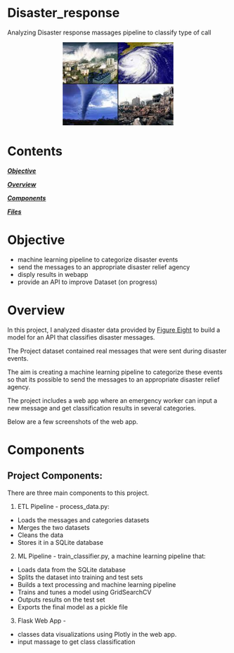 # Disaster_response
Analyzing Disaster response massages pipeline to classify type of call

<p align="center">
<img src="statis/dis.jpg" width=50% height=50% >
</p>


# Contents

[***Objective***](https://github.com/uriaLevko/Disaster_response#objective)

[***Overview***](https://github.com/uriaLevko/Disaster_response#overview)

[***Components***](https://github.com/uriaLevko/Disaster_response#Components)

[***Files***](https://github.com/uriaLevko/Disaster_response#files)


# Objective

* machine learning pipeline to categorize disaster events
* send the messages to an appropriate disaster relief agency
* disply results in webapp
* provide an API to improve Dataset (on progress)


# Overview

In this project, I analyzed disaster data provided by <a href='https://appen.com/'>Figure Eight</a> to build a model for an API that classifies disaster messages.

The Project dataset contained real messages that were sent during disaster events. 

The aim is creating a machine learning pipeline to categorize these events so that its possible to send the messages to an appropriate disaster relief agency.

The project includes a web app where an emergency worker can input a new message and get classification results in several categories.

Below are a few screenshots of the web app.


# Components

## Project Components:
There are three main components to this project.

1. ETL Pipeline - process_data.py:
* Loads the messages and categories datasets
* Merges the two datasets
* Cleans the data
* Stores it in a SQLite database

2. ML Pipeline - train_classifier.py, a machine learning pipeline that:
* Loads data from the SQLite database
* Splits the dataset into training and test sets
* Builds a text processing and machine learning pipeline
* Trains and tunes a model using GridSearchCV
* Outputs results on the test set
* Exports the final model as a pickle file
3. Flask Web App -
* classes data visualizations using Plotly in the web app.
* input massage to get class classification
